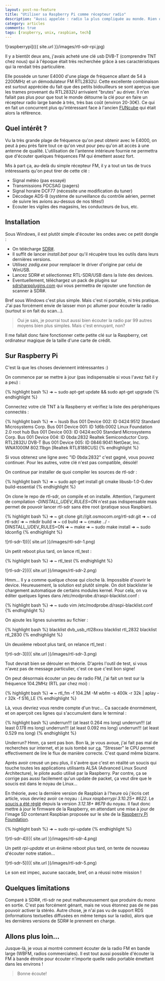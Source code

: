 ```yaml
---
layout: post-no-feature
title: "Utiliser sa Raspberry Pi comme récepteur radio"
description: "Aussi appelée : radio la plus compliquée au monde. Rien que ça."
category: articles
comments: true
tags: [raspberry, unix, raspbian, tech]
---
```


![raspberrypi]({{ site.url }}/images/rtl-sdr-rpi.jpg)

Il y a bientôt deux ans, j'avais acheté une clé usb DVB-T (comprendre TNT chez nous) qui à l'époque était très recherchée grâce à ses caractéristiques qui la rendait très particulière.

Elle possède un tuner E4000 d'une plage de fréquence allant de 54 à 2200MHz et un démodulateur FM RTL2832U. Cette excellente combinaison est surtout appréciée du fait que des petits bidouilleurs se sont aperçus que les trames provenant du RTL2832U arrivaient "brutes" au driver. Il n'en fallait pas plus pour que tout le monde détourne la clé pour en faire un récepteur radio large bande à très, très bas coût (environ 20-30€). Ce qui en fait un concurrent plus qu'intéressant face à l'ancien [FUNcube](http://www.funcubedongle.com/) qui était alors la référence.

## Quel intérêt ?

Vu la très grande plage de fréquence qu'on peut obtenir avec le E4000, on peut à peu près faire tout ce qu'on veut pour peu qu'on ait accès à une antenne de qualité. L'utilisation de l'antenne intérieure fournie ne permettra que d'écouter quelques fréquences FM qui émettent assez fort.

Mis à part ça, au-delà du simple récepteur FM, il y a tout un tas de trucs intéressants qu'on peut tirer de cette clé :

* Signal météo (pas essayé)
* Transmissions POCSAG (pagers)
* Signal horaire DCF77 (nécessite une modification du tuner)
* Décodage ADS-B (système de surveillance du contrôle aérien, permet de suivre les avions au-dessus de nos têtes!)
* Ecouter les vigiles des magasins, les conducteurs de bus, etc.

## Installation

Sous Windows, il est plutôt simple d'écouter les ondes avec ce petit dongle :

* On télécharge [SDR#](http://sdrsharp.com/).
* Il suffit de lancer *install.bat* pour qu'il récupère tous les outils dans leurs dernières versions.
* Utilisez *zadig.exe* pour remplacer le driver d'origine par celui de WinUSB.
* Lancez SDR# et sélectionnez RTL-SDR/USB dans la liste des devices.
* Eventuellement, téléchargez un pack de plugins sur [sdrsharpplugins.com](http://www.sdrsharpplugins.com/) qui vous permettra de rajouter une fonction de scanner à SDR#.

Bref sous Windows c'est plus simple. Mais c'est ni portable, ni très pratique. J'ai pas forcément envie de laisser mon pc allumer pour écouter la radio (surtout si on fait du scan...).

> Oui je sais, je pourrai tout aussi bien écouter la radio par 99 autres moyens bien plus simples. Mais c'est ennuyant, non?

Il me fallait donc faire fonctionner cette petite clé sur la Raspberry, cet ordinateur magique de la taille d'une carte de crédit.

## Sur Raspberry Pi

C'est là que les choses deviennent intéressantes :)

On commence par se mettre à jour (pas indispensable si vous l'avez fait il y a peu) :

{% highlight bash %}
➜  ~  sudo apt-get update && sudo apt-get upgrade
{% endhighlight %}

Connectez votre clé TNT à la Raspberry et vérifiez la liste des périphériques connectés :

{% highlight bash %}
➜  ~  lsusb
Bus 001 Device 002: ID 0424:9512 Standard Microsystems Corp.
Bus 001 Device 001: ID 1d6b:0002 Linux Foundation 2.0 root hub
Bus 001 Device 003: ID 0424:ec00 Standard Microsystems Corp.
Bus 001 Device 004: ID 0bda:2832 Realtek Semiconductor Corp. RTL2832U DVB-T
Bus 001 Device 005: ID 0846:9041 NetGear, Inc. WNA1000M 802.11bgn [Realtek RTL8188CUS]
{% endhighlight %}

Si vous obtenez une ligne avec "ID 0bda:2832" c'est gagné, vous pouvez continuer. Pour les autres, votre clé n'est pas compatible, désolé!

On continue par installer de quoi compiler les sources de rtl-sdr :

{% highlight bash %}
➜  ~  sudo apt-get install git cmake libusb-1.0-0.dev build-essential
{% endhighlight %}

On clone le repo de rtl-sdr, on compile et on installe. Attention, l'argument de compilation *-DINSTALL_UDEV_RULES=ON* n'est pas indispensable mais permet de pouvoir lancer rtl-sdr sans être root (pratique sous Raspbian).

{% highlight bash %}
➜  ~  git clone git://git.osmocom.org/rtl-sdr.git
➜  ~  cd rtl-sdr/
➜  ~  mkdir build
➜  ~  cd build
➜  ~  cmake ../ -DINSTALL_UDEV_RULES=ON
➜  ~  make
➜  ~  sudo make install
➜  ~  sudo ldconfig
{% endhighlight %}

![rtl-sdr-1]({{ site.url }}/images/rtl-sdr-1.png)

Un petit reboot plus tard, on lance rtl_test :

{% highlight bash %}
➜  ~  rtl_test
{% endhighlight %}

![rtl-sdr-2]({{ site.url }}/images/rtl-sdr-2.png)

Hmm... Il y a comme quelque chose qui cloche là. Impossible d'ouvrir le device. Heureusement, la solution est plutôt simple. On doit blacklister le chargement automatique de certains modules kernel. Pour cela, on va éditer quelques lignes dans /etc/modprobe.d/raspi-blacklist.conf :

{% highlight bash %}
➜  ~  sudo vim /etc/modprobe.d/raspi-blacklist.conf
{% endhighlight %}

On ajoute les lignes suivantes au fichier :

{% highlight bash %}
blacklist dvb_usb_rtl28xxu
blacklist rtl_2832
blacklist rtl_2830
{% endhighlight %}

Un deuxième reboot plus tard, on relance rtl_test :

![rtl-sdr-3]({{ site.url }}/images/rtl-sdr-3.png)

Tout devrait bien se dérouler en théorie. D'après l'outil de test, si vous n'avez pas de message particulier, c'est ce que c'est bon signe!

On peut désormais écouter un peu de radio FM, j'ai fait un test sur la fréquence 104.2MHz (RTL par chez moi) :

{% highlight bash %}
➜  ~  rtl_fm -f 104.2M -M wbfm -s 400k -r 32k | aplay -r 32k -f S16_LE
{% endhighlight %}

Là, vous devriez vous rendre compte d'un truc... Ca saccade énormément, et on aperçoit ces lignes qui s'accumulent dans le terminal :

{% highlight bash %}
underrun!!! (at least 0.264 ms long)
underrun!!! (at least 0.178 ms long)
underrun!!! (at least 0.092 ms long)
underrun!!! (at least 0.529 ms long)
{% endhighlight %}

Underrun? Hmm, ça sent pas bon. Bon là, je vous avoue, j'ai fait pas mal de recherches sur internet, et je suis tombé sur [ça](https://www.mail-archive.com/osmocom-sdr@lists.osmocom.org/msg00740.html). "Stresser" le CPU permet effectivement de lire le flux de manière correcte. C'est quand même bizarre.

Après avoir creusé un peu plus, il s'avère que c'est en réalité un soucis qui touche toutes les applications utilisants ALSA (Advanced Linux Sound Architecture), le pilote audio utilisé par la Raspberry. Par contre, ça se corrige pas aussi facilement qu'un update de packet, ça veut dire que le soucis est dans le noyau de Linux...

En théorie, avec la dernière version de Raspbian à l'heure où j'écris cet article, vous devriez avoir ce noyau : *Linux raspberrypi 3.10.25+ #622*.
Le [soucis a été réglé](https://www.mail-archive.com/osmocom-sdr@lists.osmocom.org/msg00745.html) depuis la version *3.12.18+ #679* du noyau. Il faut donc mettre à jour le firmware de la Raspberry, en attendant une mise à jour de l'image SD contenant Raspbian proposée sur le site de la [Raspberry Pi Foundation](http://www.raspberrypi.org/).

{% highlight bash %}
➜  ~  sudo rpi-update
{% endhighlight %}

![rtl-sdr-4]({{ site.url }}/images/rtl-sdr-4.png)

Un petit *rpi-update* et un énième reboot plus tard, on tente de nouveau d'écouter notre station...

![rtl-sdr-5]({{ site.url }}/images/rtl-sdr-5.png)

Le son est impec, aucune saccade, bref, on a réussi notre mission !

## Quelques limitations

Comparé à SDR#, rtl-sdr ne peut malheureusement que produire du mono en sortie. C'est pas forcément génant, mais ne vous étonnez pas de ne pas pouvoir activer la stéréo. Autre chose, je n'ai pas vu de support RDS (informations textuelles diffusées en même temps sur la radio), alors que les dernières versions de SDR# le prennent en charge.

## Allons plus loin...

Jusque-là, je vous ai montré comment écouter de la radio FM en bande large (WBFM, radios commerciales). Il est tout aussi possible d'écouter la FM à bande étroite pour écouter n'importe quelle radio portable émettant dans les environs !

> Bonne écoute!
